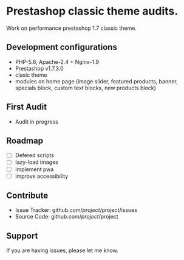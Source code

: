 Prestashop classic theme audits.
========

Work on performance prestashop 1.7 classic theme.

Development configurations
--------
- PHP-5.6, Apache-2.4 + Nginx-1.9
- Prestashop v1.7.3.0
- clasic theme
- modules on home page (image slider, featured products, banner, specials block, custom text blocks, new products block)

First Audit
--------
- Audit in progress
  
  
  
Roadmap
----------
- [ ] Defered scripts
- [ ] lazy-load images
- [ ] implement pwa
- [ ] improve accessibility

Contribute
----------

- Issue Tracker: github.com/$project/$project/issues
- Source Code: github.com/$project/$project

Support
-------

If you are having issues, please let me know.
